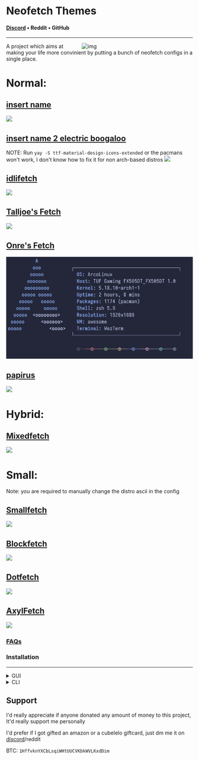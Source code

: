 # Neofetch Themes
#### [Discord](https://discord.gg/tuWnYReXbS) • Reddit • GitHub
---
<img src="https://cdn.discordapp.com/attachments/635625925748457482/864406818545860659/unknown.png" alt="img" align="right" width="300px">  


A project which aims at making your life more convinient by putting a bunch of neofetch configs in a single place.

# Normal:


[insert name](https://github.com/chick2d/neofetch-themes/blob/main/normal/config.conf)
---
![](https://cdn.discordapp.com/attachments/883138437413220412/930478963552288789/unknown.png)

[insert name 2 electric boogaloo](https://github.com/chick2d/neofetch-themes/blob/main/normal/config2.conf)
---
NOTE: Run `yay -S ttf-material-design-icons-extended` or the pacmans won't work, I don't know how to fix it for non arch-based distros
![](https://cdn.discordapp.com/attachments/883138437413220412/930479100232097842/unknown.png)

[idlifetch](https://github.com/chick2d/neofetch-themes/blob/main/normal/idlifetch.conf)
---
![](https://cdn.discordapp.com/attachments/883138437413220412/930479141004910622/unknown.png)

[Talljoe's Fetch](https://github.com/chick2d/neofetch-themes/blob/main/normal/talljoe.conf)
---
![](https://media.discordapp.net/attachments/883138437413220412/930506977115791380/unknown.png?width=783&height=359)

[Onre's Fetch](https://github.com/Chick2D/neofetch-themes/blob/main/normal/onrefetch.conf)
---
![](https://raw.githubusercontent.com/arionrefat/dotfiles/master/screenshots/.screenshots/ss5.png)

[papirus](https://github.com/chick2d/neofetch-themes/blob/main/normal/papirus.conf)
---
![](https://cdn.discordapp.com/attachments/993915832897908797/993918477649846372/unknown.png)

# Hybrid:
[Mixedfetch](https://github.com/legendlife/neofetch-themes/blob/main/hybrid/config.conf)
---
![](https://cdn.discordapp.com/attachments/780366738536792064/997469230708568144/Screenshot_2022-07-15_17-43-56.png)

# Small:
Note: you are required to manually change the distro ascii in the config

[Smallfetch](https://github.com/chick2d/neofetch-themes/blob/main/small/config.conf)
---
![](https://cdn.discordapp.com/attachments/883138437413220412/930479504386850858/unknown.png)

[Blockfetch](https://github.com/chick2d/neofetch-themes/blob/main/small/blockfetch.conf)
---
![](https://cdn.discordapp.com/attachments/883138437413220412/930479450821365770/unknown.png)

[Dotfetch](https://github.com/Chick2D/neofetch-themes/blob/main/small/dotfetch.conf)
---
![](https://cdn.discordapp.com/attachments/515557109404794905/995619800032215050/RDT_20220710_1445015126100784893260744.gif)

[AxylFetch](https://github.com/chick2d/neofetch-themes/blob/main/small/axylfetch.conf)
---
![](https://cdn.discordapp.com/attachments/883138437413220412/930479412208615534/unknown.png)

### [FAQs](https://github.com/Chick2D/neofetch-themes/wiki/FAQs)

### Installation 
---

<details>
<summary> GUI </summary>

- Go to the `.config` directory using your file manager (press `ctrl + h` in order to locate it, as it's a hidden directory)

- Locate the `neofetch` directory and double click on that

- You will find a file named `config.conf`

- Open `config.conf` with your preferred text editor and replace the files with your favourites from this repo and save the file.

> Eg: You want to use `Mixedfetch`, click on Mixedfetch on the readme or locate it from the repo. and there will be a `config.conf` file, copy evertything from that file and paste it on your own `config.conf` file, save the file and you're done!
</details>

<details>
<summary> CLI </summary>

1. Backup your config by running
```
cd ~/.config/neofetch/ && rename config.conf configbackup.conf config.conf
```

2. Clone the repository by running
```
git clone https://github.com/Chick2D/neofetch-themes/
```
in your preferred folder (just do ~/Downloads if you want)

2. Run `cd neofetch-themes` then cd into the category for example for Onre's Fetch you'd do `cd normal/`

3. Run 
```
mv <file> -t ~/.config/neofetch/
```

4. If the file isn't already named config.conf rename it using
```
rename <file> config.conf <file>
```
</details>

Support
---
 
I'd really appreciate if anyone donated any amount of money to this project, It'd really support me personally

I'd prefer if I got gifted an amazon or a cubelelo giftcard, just dm me it on [discord](https://discord.gg/tuWnYReXbS)/reddit

BTC: `1HffvknYXCbLsqiWHtUUCVKbkWVLKxdDim`

